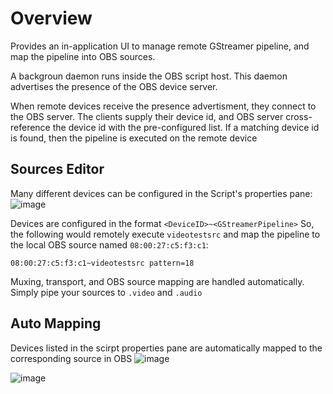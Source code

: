 # Overview
Provides an in-application UI to manage remote GStreamer pipeline, and map the pipeline into OBS sources.

A backgroun daemon runs inside the OBS script host.  This daemon advertises the presence of the OBS device server.

When remote devices receive the presence advertisment, they connect to the OBS server.
The clients supply their device id, and OBS server cross-reference the device id with the pre-configured list.
If a matching device id is found, then the pipeline is executed on the remote device

## Sources Editor
Many different devices can be configured in the Script's properties pane:
![image](https://user-images.githubusercontent.com/11679900/43042292-f008424c-8d47-11e8-846f-1ef09ee0a13a.png)

Devices are configured in the format `<DeviceID>~<GStreamerPipeline>`
So, the following would remotely execute `videotestsrc` and map the pipeline to the local OBS source named `08:00:27:c5:f3:c1`:
```
08:00:27:c5:f3:c1~videotestsrc pattern=18
```

Muxing, transport, and OBS source mapping are handled automatically.  Simply pipe your sources to `.video` and `.audio`


## Auto Mapping
Devices listed in the scirpt properties pane are automatically mapped to the corresponding source in OBS
![image](https://user-images.githubusercontent.com/11679900/43042303-176b2d72-8d48-11e8-83b8-f0a9056b7f51.png)





![image](https://user-images.githubusercontent.com/11679900/43042169-147f27e8-8d44-11e8-8870-3c6b83cd7deb.png)

